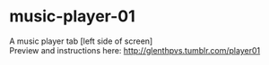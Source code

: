 # music-player-01
A music player tab [left side of screen]\
Preview and instructions here: http://glenthpvs.tumblr.com/player01
